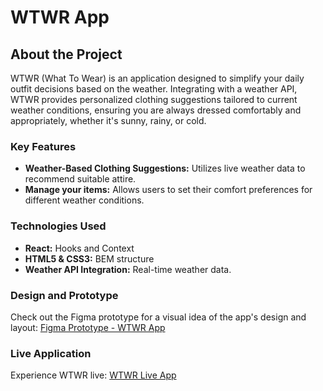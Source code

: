 # WTWR App

## About the Project

WTWR (What To Wear) is an application designed to simplify your daily outfit decisions based on the weather. Integrating with a weather API, WTWR provides personalized clothing suggestions tailored to current weather conditions, ensuring you are always dressed comfortably and appropriately, whether it's sunny, rainy, or cold.

### Key Features

- **Weather-Based Clothing Suggestions:** Utilizes live weather data to recommend suitable attire.
- **Manage your items:** Allows users to set their comfort preferences for different weather conditions.

### Technologies Used

- **React:** Hooks and Context
- **HTML5 & CSS3:** BEM structure
- **Weather API Integration:** Real-time weather data.

### Design and Prototype

Check out the Figma prototype for a visual idea of the app's design and layout:
[Figma Prototype - WTWR App](https://www.figma.com/file/dQLJwEKasIdspciJAJrCaf/Sprint-11_-WTWR?node-id=311%3A1291&mode=dev)

### Live Application

Experience WTWR live:
[WTWR Live App](https://skovakina.github.io/se_project_react/)
